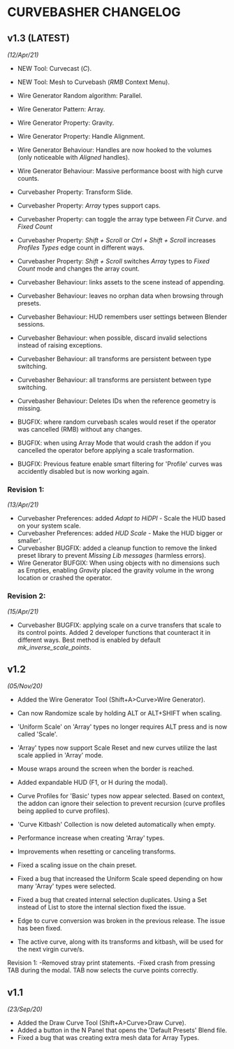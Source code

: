 # CURVEBASHER CHANGELOG

## v1.3 (LATEST)
*(12/Apr/21)*
- NEW Tool: Curvecast (*C*).
- NEW Tool: Mesh to Curvebash (*RMB* Context Menu).
- Wire Generator Random algorithm: Parallel.
- Wire Generator Pattern: Array.
- Wire Generator Property: Gravity.
- Wire Generator Property: Handle Alignment.
- Wire Generator Behaviour: Handles are now hooked to the volumes (only noticeable with *Aligned* handles).
- Wire Generator Behaviour: Massive performance boost with high curve counts.
- Curvebasher Property: Transform Slide.
- Curvebasher Property: *Array* types support caps.
- Curvebasher Property: can toggle the array type between *Fit Curve*. and *Fixed Count*
- Curvebasher Property: *Shift + Scroll* or *Ctrl + Shift + Scroll* increases *Profiles Types* edge count in different ways.
- Curvebasher Property: *Shift + Scroll* switches *Array* types to *Fixed Count* mode and changes the array count.
- Curvebasher Behaviour: links assets to the scene instead of appending.
- Curvebasher Behaviour: leaves no orphan data when browsing through presets.
- Curvebasher Behaviour: HUD remembers user settings between Blender sessions.
- Curvebasher Behaviour: when possible, discard invalid selections instead of raising exceptions.
- Curvebasher Behaviour: all transforms are persistent between type switching.
- Curvebasher Behaviour: all transforms are persistent between type switching.
- Curvebasher Behaviour: Deletes IDs when the reference geometry is missing.

- BUGFIX: where random curvebash scales would reset if the operator was cancelled (RMB) without any changes.
- BUGFIX: when using Array Mode that would crash the addon if you cancelled the operator before applying a scale trasformation.
- BUGFIX: Previous feature enable smart filtering for 'Profile' curves was accidently disabled but is now working again.

### Revision 1:
*(13/Apr/21)*
- Curvebasher Preferences: added *Adapt to HiDPI* - Scale the HUD based on your system scale.
- Curvebasher Preferences: added *HUD Scale* - Make the HUD bigger or smaller'.
- Curvebasher BUGFIX: added a cleanup function to remove the linked preset library to prevent *Missing Lib messages* (harmless errors).
- Wire Generator BUFGIX: When using objects with no dimensions such as Empties, 
  enabling *Gravity* placed the gravity volume in the wrong location or crashed the operator.

### Revision 2:
*(15/Apr/21)*
- Curvebasher BUGFIX: applying scale on a curve transfers that scale to its control points. Added 2 developer functions that counteract
  it in different ways. Best method is enabled by default *mk_inverse_scale_points*.


## v1.2
*(05/Nov/20)*
- Added the Wire Generator Tool (Shift+A>Curve>Wire Generator).
- Can now Randomize scale by holding ALT or ALT+SHIFT when scaling.
- 'Uniform Scale' on 'Array' types no longer requires ALT press and is now called 'Scale'.
- 'Array' types now support Scale Reset and new curves utilize the last scale applied in 'Array' mode.
- Mouse wraps around the screen when the border is reached.
- Added expandable HUD (F1, or H during the modal).
- Curve Profiles for 'Basic' types now appear selected. Based on context, the addon can ignore their 
 selection to prevent recursion (curve profiles being applied to curve profiles).

- 'Curve Kitbash' Collection is now deleted automatically when empty.
- Performance increase when creating 'Array' types.
- Improvements when resetting or canceling transforms.
- Fixed a scaling issue on the chain preset.
- Fixed a bug that increased the Uniform Scale speed depending on how many 'Array' types were selected.
- Fixed a bug that created internal selection duplicates. Using a Set instead of List to store the internal slection fixed the issue.
- Edge to curve conversion was broken in the previous release. The issue has been fixed.
- The active curve, along with its transforms and kitbash, will be used for the next virgin curve/s.

Revision 1:
-Removed stray print statements.
-Fixed crash from pressing TAB during the modal. TAB now selects the curve points correctly.


## v1.1
*(23/Sep/20)*
- Added the Draw Curve Tool (Shift+A>Curve>Draw Curve).
- Added a button in the N Panel that opens the 'Default Presets' Blend file.
- Fixed a bug that was creating extra mesh data for Array Types.